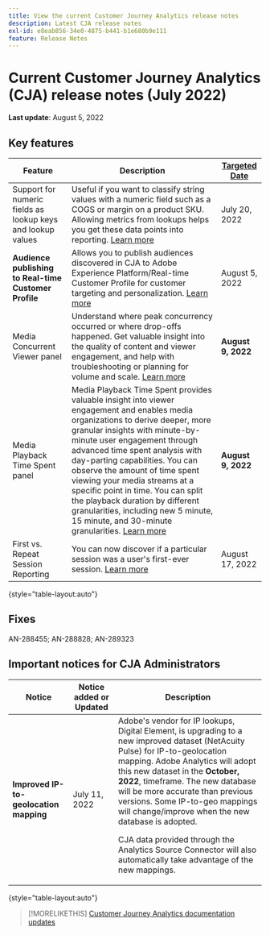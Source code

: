 ```yaml
---
title: View the current Customer Journey Analytics release notes
description: Latest CJA release notes
exl-id: e8eab856-34e0-4875-b441-b1e680b9e111
feature: Release Notes
---
```

# Current Customer Journey Analytics (CJA) release notes (July 2022)

**Last update**: August 5, 2022

## Key features

| Feature | Description | [Targeted Date](/help/release-notes/releases.md) |
| ----------- | ---------- | ----- |
| Support for numeric fields as lookup keys and lookup values | Useful if you want to classify string values with a numeric field such as a COGS or margin on a product SKU. Allowing metrics from lookups helps you get these data points into reporting. [Learn more](https://experienceleague.adobe.com/docs/analytics-platform/using/cja-connections/create-connection.html#numeric) | July 20, 2022 |
| **Audience publishing to Real-time Customer Profile**| Allows you to publish audiences discovered in CJA to Adobe Experience Platform/Real-time Customer Profile for customer targeting and personalization. [Learn more](https://experienceleague.adobe.com/docs/analytics-platform/using/cja-components/audiences/audiences-overview.html?lang=en) | August 5, 2022 | 
| Media Concurrent Viewer panel | Understand where peak concurrency occurred or where drop-offs happened. Get valuable insight into the quality of content and viewer engagement, and help with troubleshooting or planning for volume and scale. [Learn more](https://experienceleague.adobe.com/docs/analytics-platform/using/cja-workspace/panels/media-concurrent-viewers.html) | **August 9, 2022** |
| Media Playback Time Spent panel | Media Playback Time Spent provides valuable insight into viewer engagement and enables media organizations to derive deeper, more granular insights with minute-by-minute user engagement through advanced time spent analysis with day-parting capabilities. You can observe the amount of time spent viewing your media streams at a specific point in time. You can split the playback duration by different granularities, including new 5 minute, 15 minute, and 30-minute granularities.  [Learn more](https://experienceleague.adobe.com/docs/analytics-platform/using/cja-workspace/panels/media-playback-timespent/media-playback-time-spent.html) | **August 9, 2022** |
| First vs. Repeat Session Reporting | You can now discover if a particular session was a user's first-ever session. [Learn more](https://experienceleague.adobe.com/docs/analytics-platform/using/cja-dataviews/data-views-usecases.html?lang=en#new-repeat) | August 17, 2022 |

{style="table-layout:auto"}

## Fixes

AN-288455; AN-288828; AN-289323

## Important notices for CJA Administrators

| Notice | Notice added or Updated | Description |
| --- | --- | --- |
| **Improved IP-to-geolocation mapping** | July 11, 2022 | Adobe's vendor for IP lookups, Digital Element, is upgrading to a new improved dataset (NetAcuity Pulse) for IP-to-geolocation mapping. Adobe Analytics will adopt this new dataset in the **October, 2022**, timeframe. The new database will be more accurate than previous versions. Some IP-to-geo mappings will change/improve when the new database is adopted.<p> CJA data provided through the Analytics Source Connector will also automatically take advantage of the new mappings. |

{style="table-layout:auto"}

>[!MORELIKETHIS]
>[Customer Journey Analytics documentation updates](/help/release-notes/doc-changes.md)
